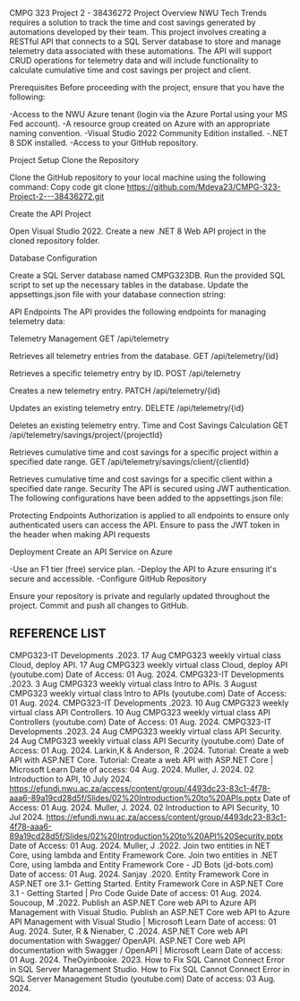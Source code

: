 CMPG 323 Project 2 - 38436272
Project Overview
NWU Tech Trends requires a solution to track the time and cost savings generated by automations developed by their team. This project involves creating a RESTful API that connects to a SQL Server database to store and manage telemetry data associated with these automations. The API will support CRUD operations for telemetry data and will include functionality to calculate cumulative time and cost savings per project and client.

Prerequisites
Before proceeding with the project, ensure that you have the following:

-Access to the NWU Azure tenant (login via the Azure Portal using your MS Fed account).
-A resource group created on Azure with an appropriate naming convention.
-Visual Studio 2022 Community Edition installed.
-.NET 8 SDK installed.
-Access to your GitHub repository.

Project Setup
Clone the Repository

Clone the GitHub repository to your local machine using the following command:
Copy code
git clone https://github.com/Mdeva23/CMPG-323-Project-2---38436272.git

Create the API Project

Open Visual Studio 2022.
Create a new .NET 8 Web API project in the cloned repository folder.

Database Configuration

Create a SQL Server database named CMPG323DB.
Run the provided SQL script to set up the necessary tables in the database.
Update the appsettings.json file with your database connection string:

API Endpoints
The API provides the following endpoints for managing telemetry data:

Telemetry Management
GET /api/telemetry

Retrieves all telemetry entries from the database.
GET /api/telemetry/{id}

Retrieves a specific telemetry entry by ID.
POST /api/telemetry

Creates a new telemetry entry.
PATCH /api/telemetry/{id}

Updates an existing telemetry entry.
DELETE /api/telemetry/{id}

Deletes an existing telemetry entry.
Time and Cost Savings Calculation
GET /api/telemetry/savings/project/{projectId}

Retrieves cumulative time and cost savings for a specific project within a specified date range.
GET /api/telemetry/savings/client/{clientId}

Retrieves cumulative time and cost savings for a specific client within a specified date range.
Security
The API is secured using JWT authentication. The following configurations have been added to the appsettings.json file:

Protecting Endpoints
Authorization is applied to all endpoints to ensure only authenticated users can access the API. Ensure to pass the JWT token in the header when making API requests

Deployment
Create an API Service on Azure

-Use an F1 tier (free) service plan.
-Deploy the API to Azure ensuring it's secure and accessible.
-Configure GitHub Repository

Ensure your repository is private and regularly updated throughout the project.
Commit and push all changes to GitHub.

## REFERENCE LIST
CMPG323-IT Developments .2023. 17 Aug CMPG323 weekly virtual class Cloud, deploy API. 17 Aug CMPG323 weekly virtual class Cloud, deploy API (youtube.com) Date of Access: 01 Aug. 2024.
CMPG323-IT Developments .2023. 3 Aug CMPG323 weekly virtual class Intro to APIs. 3 August CMPG323 weekly virtual class Intro to APIs (youtube.com) Date of Access: 01 Aug. 2024.
CMPG323-IT Developments .2023. 10 Aug CMPG323 weekly virtual class API Controllers. 10 Aug CMPG323 weekly virtual class API Controllers (youtube.com) Date of Access: 01 Aug. 2024.
CMPG323-IT Developments .2023. 24 Aug CMPG323 weekly virtual class API Security. 24 Aug CMPG323 weekly virtual class API Security (youtube.com) Date of Access: 01 Aug. 2024.
Larkin,K & Anderson, R .2024. Tutorial: Create a web API with ASP.NET Core. Tutorial: Create a web API with ASP.NET Core | Microsoft Learn Date of access: 04 Aug. 2024.
Muller, J. 2024. 02 Introduction to API, 10 July 2024. 
https://efundi.nwu.ac.za/access/content/group/4493dc23-83c1-4f78-aaa6-89a19cd28d5f/Slides/02%20Introduction%20to%20APIs.pptx
Date of Access: 01 Aug. 2024.
Muller, J. 2024. 02 Introduction to API Security, 10 Jul 2024. https://efundi.nwu.ac.za/access/content/group/4493dc23-83c1-4f78-aaa6-89a19cd28d5f/Slides/02%20Introduction%20to%20API%20Security.pptx Date of Access: 01 Aug. 2024.
Muller, J .2022. Join two entities in NET Core, using lambda and Entity Framework Core. Join two entities in .NET Core, using lambda and Entity Framework Core - JD Bots (jd-bots.com) Date of access: 01 Aug. 2024.
Sanjay .2020. Entity Framework Core in ASP.NET ore 3.1- Getting Started. Entity Framework Core in ASP.NET Core 3.1 - Getting Started | Pro Code Guide Date of access: 01 Aug. 2024.
Soucoup, M .2022. Publish an ASP.NET Core web API to Azure API Management with Visual Studio. Publish an ASP.NET Core web API to Azure API Management with Visual Studio | Microsoft Learn Date of access: 01 Aug. 2024.
Suter, R & Nienaber, C .2024. ASP.NET Core web API documentation with Swagger/ OpenAPI. ASP.NET Core web API documentation with Swagger / OpenAPI | Microsoft Learn Date of access: 01 Aug. 2024.
TheOyinbooke. 2023. How to Fix SQL Cannot Connect Error in SQL Server Management Studio. How to Fix SQL Cannot Connect Error in SQL Server Management Studio (youtube.com) Date of access: 03 Aug. 2024.
